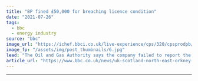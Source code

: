 ```yaml
---
title: "BP fined £50,000 for breaching licence condition"
date: "2021-07-26"
tags: 
  - bbc
  - energy industry
source: "bbc"
image_url: "https://ichef.bbci.co.uk/live-experience/cps/320/cpsprodpb/144C1/production/_119573138_mediaitem86343167.jpg"
image_fp: "/assets/img/post_thumbnails/6.jpg"
lead: "The Oil and Gas Authority says the company failed to report the progress and results of well tests."
article_url: "https://www.bbc.co.uk/news/uk-scotland-north-east-orkney-shetland-57972062"
---
```


---
